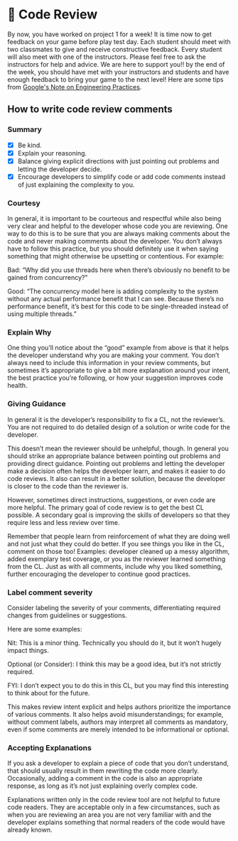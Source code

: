 # 👾 Code Review

By now, you have worked on project 1 for a week! It is time now to get feedback on your game before play test day. Each student should meet with two classmates to give and receive constructive feedback. Every student will also meet with one of the instructors. Please feel free to ask the instructors for help and advice. We are here to support you!! by the end of the week, you should have met with your instructors and students and have enough feedback to bring your game to the next level! Here are some tips from [Google's Note on Engineering Practices](https://google.github.io/eng-practices/review/reviewer/comments.html). 

## How to write code review comments

### Summary
- [x] Be kind.
- [x] Explain your reasoning.
- [x] Balance giving explicit directions with just pointing out problems and letting the developer decide.
- [x] Encourage developers to simplify code or add code comments instead of just explaining the complexity to you.

### Courtesy
In general, it is important to be courteous and respectful while also being very clear and helpful to the developer whose code you are reviewing. One way to do this is to be sure that you are always making comments about the code and never making comments about the developer. You don’t always have to follow this practice, but you should definitely use it when saying something that might otherwise be upsetting or contentious. For example:

Bad: “Why did you use threads here when there’s obviously no benefit to be gained from concurrency?”

Good: “The concurrency model here is adding complexity to the system without any actual performance benefit that I can see. Because there’s no performance benefit, it’s best for this code to be single-threaded instead of using multiple threads.”

### Explain Why
One thing you’ll notice about the “good” example from above is that it helps the developer understand why you are making your comment. You don’t always need to include this information in your review comments, but sometimes it’s appropriate to give a bit more explanation around your intent, the best practice you’re following, or how your suggestion improves code health.

### Giving Guidance
In general it is the developer’s responsibility to fix a CL, not the reviewer’s. You are not required to do detailed design of a solution or write code for the developer.

This doesn’t mean the reviewer should be unhelpful, though. In general you should strike an appropriate balance between pointing out problems and providing direct guidance. Pointing out problems and letting the developer make a decision often helps the developer learn, and makes it easier to do code reviews. It also can result in a better solution, because the developer is closer to the code than the reviewer is.

However, sometimes direct instructions, suggestions, or even code are more helpful. The primary goal of code review is to get the best CL possible. A secondary goal is improving the skills of developers so that they require less and less review over time.

Remember that people learn from reinforcement of what they are doing well and not just what they could do better. If you see things you like in the CL, comment on those too! Examples: developer cleaned up a messy algorithm, added exemplary test coverage, or you as the reviewer learned something from the CL. Just as with all comments, include why you liked something, further encouraging the developer to continue good practices.

### Label comment severity
Consider labeling the severity of your comments, differentiating required changes from guidelines or suggestions.

Here are some examples:

Nit: This is a minor thing. Technically you should do it, but it won’t hugely impact things.

Optional (or Consider): I think this may be a good idea, but it’s not strictly required.

FYI: I don’t expect you to do this in this CL, but you may find this interesting to think about for the future.

This makes review intent explicit and helps authors prioritize the importance of various comments. It also helps avoid misunderstandings; for example, without comment labels, authors may interpret all comments as mandatory, even if some comments are merely intended to be informational or optional.

### Accepting Explanations
If you ask a developer to explain a piece of code that you don’t understand, that should usually result in them rewriting the code more clearly. Occasionally, adding a comment in the code is also an appropriate response, as long as it’s not just explaining overly complex code.

Explanations written only in the code review tool are not helpful to future code readers. They are acceptable only in a few circumstances, such as when you are reviewing an area you are not very familiar with and the developer explains something that normal readers of the code would have already known.

